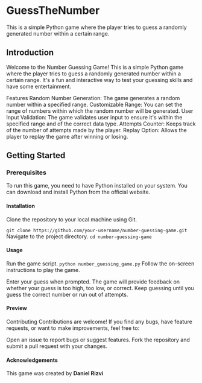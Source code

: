 # GuessTheNumber
This is a simple Python game where the player tries to guess a randomly generated number within a certain range.


## Introduction
Welcome to the Number Guessing Game! This is a simple Python game where the player tries to guess a randomly generated number within a certain range. It's a fun and interactive way to test your guessing skills and have some entertainment.

Features
Random Number Generation: The game generates a random number within a specified range.
Customizable Range: You can set the range of numbers within which the random number will be generated.
User Input Validation: The game validates user input to ensure it's within the specified range and of the correct data type.
Attempts Counter: Keeps track of the number of attempts made by the player.
Replay Option: Allows the player to replay the game after winning or losing.

## Getting Started

### Prerequisites
To run this game, you need to have Python installed on your system. You can download and install Python from the official website.

#### Installation
Clone the repository to your local machine using Git.

```git clone https://github.com/your-username/number-guessing-game.git```
Navigate to the project directory.
```cd number-guessing-game```
#### Usage
Run the game script.
```python number_guessing_game.py```
Follow the on-screen instructions to play the game.

Enter your guess when prompted.
The game will provide feedback on whether your guess is too high, too low, or correct.
Keep guessing until you guess the correct number or run out of attempts.
#### Preview
Contributing
Contributions are welcome! If you find any bugs, have feature requests, or want to make improvements, feel free to:

Open an issue to report bugs or suggest features.
Fork the repository and submit a pull request with your changes.
#### Acknowledgements
This game was created by **Daniel Rizvi**





